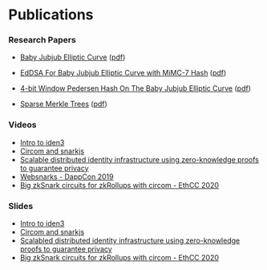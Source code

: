 # Publications

### Research Papers

- [Baby Jubjub Elliptic Curve](https://github.com/iden3/iden3-docs/blob/master/source/iden3_repos/research/publications/zkproof-standards-workshop-2/baby-jubjub/baby-jubjub.rst) ([pdf](publications/pdfs/Baby-Jubjub.pdf ':ignore'))
- [EdDSA For Baby Jubjub Elliptic Curve with MiMC-7 Hash](https://github.com/iden3/iden3-docs/blob/master/source/iden3_repos/research/publications/zkproof-standards-workshop-2/ed-dsa/ed-dsa.rst) ([pdf](publications/pdfs/Ed-DSA.pdf ':ignore'))
- [4-bit Window Pedersen Hash On The Baby Jubjub Elliptic Curve](https://github.com/iden3/iden3-docs/blob/master/source/iden3_repos/research/publications/zkproof-standards-workshop-2/pedersen-hash/pedersen.rst) ([pdf](publications/pdfs/Pedersen-Hash.pdf ':ignore'))

- [Sparse Merkle Trees](https://github.com/iden3/iden3-docs/blob/master/source/iden3_repos/research/publications/zkproof-standards-workshop-2/merkle-tree/merkle-tree.rst) ([pdf](publications/pdfs/Merkle-Tree.pdf ':ignore'))

### Videos

- [Intro to iden3](https://www.youtube.com/watch?v=YzUSaCSzPaM)
- [Circom and snarkjs](https://www.youtube.com/watch?v=-9TJa1hVsKA)
- [Scalable distributed identity infrastructure using zero-knowledge proofs to guarantee privacy](https://www.youtube.com/watch?v=VFD2Z_mlSbM)
- [Websnarks - DappCon 2019](https://www.youtube.com/watch?v=IxkpYfNfo5o)
- [Big zkSnark circuits for zkRollups with circom - EthCC 2020](https://www.youtube.com/watch?v=cF6sG47pcws)

### Slides

- [Intro to iden3](https://github.com/iden3/iden3-docs/blob/master/source/docs/iden3_ethcc_presentation.pdf)
- [Circom and snarkjs](https://github.com/iden3/iden3-docs/blob/master/source/docs/circom_and_snarkJS.pdf)
- [Scalabled distributed identity infrastructure using zero-knowledge proofs to guarantee privacy](https://slideslive.com/38911825/iden3-scalable-distributed-identity-infrastructure-using-zeroknowledge-proofs-to-guarantee-privac)
- [Big zkSnark circuits for zkRollups with circom - EthCC 2020](https://docs.google.com/presentation/d/1oz8K7y2LvfcWrOvEs8lfOodbTQ7mlHXr5Fj610nBiQg/)



